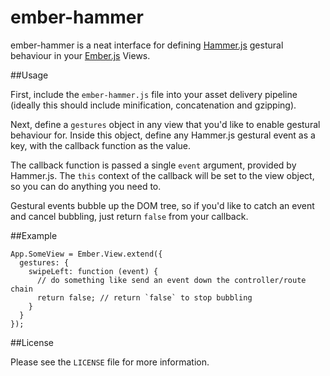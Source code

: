 ember-hammer
============
ember-hammer is a neat interface for defining [Hammer.js](https://github.com/EightMedia/hammer.js) gestural behaviour in your [Ember.js](http://www.emberjs.com) Views.

##Usage

First, include the `ember-hammer.js` file into your asset delivery pipeline (ideally this should include minification, concatenation and gzipping).

Next, define a `gestures` object in any view that you'd like to enable gestural behaviour for. Inside this object, define any Hammer.js gestural event as a key, with the callback function as the value.

The callback function is passed a single `event` argument, provided by Hammer.js. The `this` context of the callback will be set to the view object, so you can do anything you need to.

Gestural events bubble up the DOM tree, so if you'd like to catch an event and cancel bubbling, just return `false` from your callback.

##Example

    App.SomeView = Ember.View.extend({
      gestures: {
        swipeLeft: function (event) {
          // do something like send an event down the controller/route chain
          return false; // return `false` to stop bubbling
        }
      }
    });

##License

Please see the `LICENSE` file for more information.
